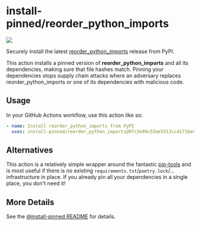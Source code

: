 

# install-pinned/reorder_python_imports

![](https://shields.io/badge/python-3.7%20%7C%203.8%20%7C%203.9%20%7C%203.10-blue)

Securely install the latest [reorder_python_imports](https://pypi.org/project/reorder_python_imports/) release from PyPI.

This action installs a pinned version of **reorder_python_imports** and all its dependencies,         making sure that file hashes match. Pinning your dependencies stops supply chain attacks where an adversary         replaces reorder_python_imports or one of its dependencies with malicious code.

## Usage

In your GitHub Actions workflow, use this action like so:

```yaml
- name: Install reorder_python_imports from PyPI
  uses: install-pinned/reorder_python_imports@97c3e89c53ae5513cc41716e876e26daff8bbdd6  # 3.8.3
```

## Alternatives

This action is a relatively simple wrapper around the fantastic [pip-tools](https://pip-tools.rtfd.io)         and is most useful if there is no existing `requirements.txt`/`poetry.lock`/... infrastructure in place.         If you already pin all your dependencies in a single place, you don't need it!

## More Details

See the [@install-pinned README](https://github.com/install-pinned) for details.
